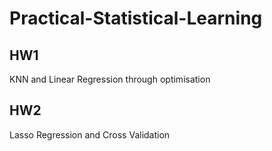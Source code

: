 # Practical-Statistical-Learning

## HW1 
KNN and Linear Regression through optimisation

## HW2
Lasso Regression and Cross Validation
